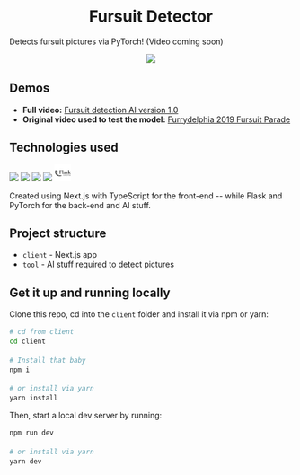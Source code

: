 
<h1 align="center">Fursuit Detector</h1>

Detects fursuit pictures via PyTorch! (Video coming soon)

<p align="center">
  <a href="https://youtu.be/hx_wx0s2dUE">
    <img src="https://github.com/OpenFurs/Fursuit-Detector/blob/main/fursuit-detection-demo.gif?raw=true">
  </a>
</p>

## Demos

- **Full video:** [Fursuit detection AI version 1.0](https://youtu.be/hx_wx0s2dUE)
- **Original video used to test the model:** [Furrydelphia 2019 Fursuit Parade](https://youtu.be/U3ieglNOiQg)

## Technologies used

<img src="https://skillicons.dev/icons?i=nextjs" width="30">&nbsp;<img src="https://skillicons.dev/icons?i=ts" width="30">&nbsp;<img src="https://skillicons.dev/icons?i=py" width="30">&nbsp;<img src="https://upload.wikimedia.org/wikipedia/commons/1/10/PyTorch_logo_icon.svg" width="25">&nbsp;<img src="https://raw.githubusercontent.com/github/explore/main/topics/flask/flask.png" width="30">

Created using Next.js with TypeScript for the front-end -- while Flask
and PyTorch for the back-end and AI stuff.

## Project structure

- `client` - Next.js app
- `tool` - AI stuff required to detect pictures

## Get it up and running locally

Clone this repo, cd into the `client` folder and install it via npm or yarn:

```sh
# cd from client
cd client

# Install that baby
npm i

# or install via yarn
yarn install
```

Then, start a local dev server by running:

```sh
npm run dev

# or install via yarn
yarn dev
```
